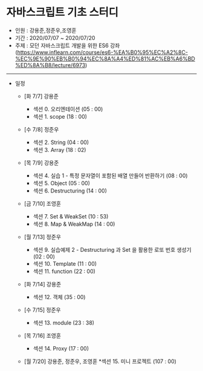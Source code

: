 자바스크립트 기초 스터디
===
* 인원 : 강용준,정준우,조영훈
* 기간 : 2020/07/07 ~ 2020/07/20
* 주제 : 모던 자바스크립트 개발을 위한 ES6 강좌(https://www.inflearn.com/course/es6-%EA%B0%95%EC%A2%8C-%EC%9E%90%EB%B0%94%EC%8A%A4%ED%81%AC%EB%A6%BD%ED%8A%B8/lecture/6973)
---
* 일정
    *   [화 7/7] 강용준 
        * 섹션 0. 오리엔테이션 (05 : 00)
        * 섹션 1. scope (18 : 00)

    * [수 7/8] 정준우
        * 섹션 2. String (04 : 00)
        * 섹션 3. Array (18 : 02)

    * [목 7/9] 강용준
        * 섹션 4. 실습 1 - 특정 문자열이 포함된 배열 만들어 반환하기 (08 : 00)
        * 섹션 5. Object (05 : 00)
        * 섹션 6. Destructuring (14 : 00)

    * [금 7/10] 조영훈
        * 섹션 7. Set & WeakSet (10 : 53)
        * 섹션 8. Map & WeakMap (14 : 00)

    * [월 7/13] 정준우
        * 섹션 9. 실습예제 2 - Destructuring 과 Set 을 활용한 로또 번호 생성기 (02 : 00)
        * 섹션 10. Template (11 : 00)
        * 섹션 11. function (22 : 00)

    * [화 7/14] 강용준
        * 섹션 12. 객체 (35 : 00)

    * [수 7/15] 정준우
        * 섹션 13. module (23 : 38)

    * [목 7/16] 조영훈
        * 섹션 14. Proxy (17 : 00)

    * [월 7/20] 강용준, 정준우, 조영훈
        *섹션 15. 미니 프로젝트 (107 : 00)